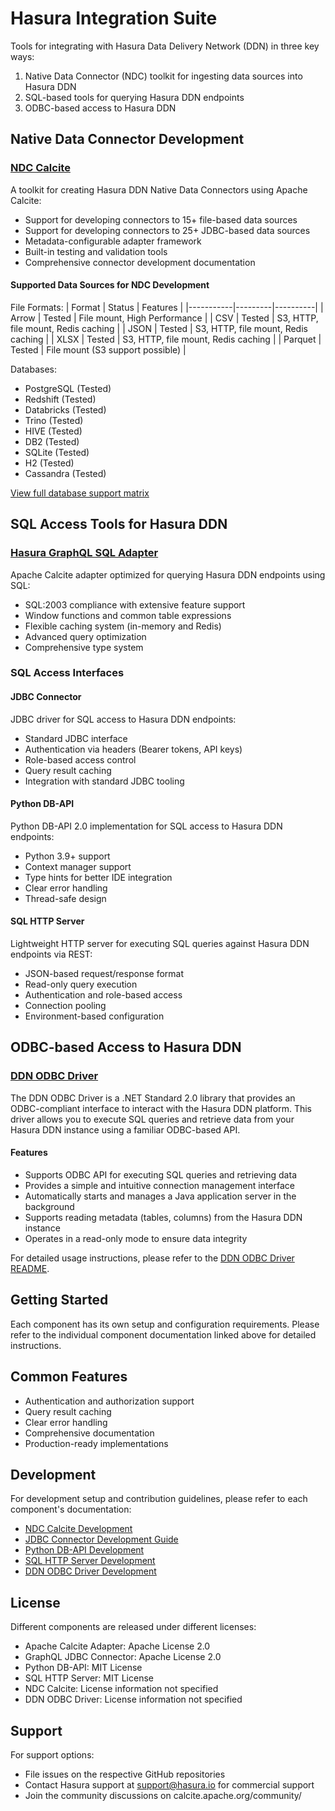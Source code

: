 # Hasura Integration Suite

Tools for integrating with Hasura Data Delivery Network (DDN) in three key ways:
1. Native Data Connector (NDC) toolkit for ingesting data sources into Hasura DDN
2. SQL-based tools for querying Hasura DDN endpoints
3. ODBC-based access to Hasura DDN

## Native Data Connector Development

### [NDC Calcite](ndc-calcite.md)
A toolkit for creating Hasura DDN Native Data Connectors using Apache Calcite:
- Support for developing connectors to 15+ file-based data sources
- Support for developing connectors to 25+ JDBC-based data sources
- Metadata-configurable adapter framework
- Built-in testing and validation tools
- Comprehensive connector development documentation

#### Supported Data Sources for NDC Development

File Formats:
| Format    | Status  | Features |
|-----------|---------|----------|
| Arrow     | Tested  | File mount, High Performance |
| CSV       | Tested  | S3, HTTP, file mount, Redis caching |
| JSON      | Tested  | S3, HTTP, file mount, Redis caching |
| XLSX      | Tested  | S3, HTTP, file mount, Redis caching |
| Parquet   | Tested  | File mount (S3 support possible) |

Databases:
- PostgreSQL (Tested)
- Redshift (Tested)
- Databricks (Tested)
- Trino (Tested)
- HIVE (Tested)
- DB2 (Tested)
- SQLite (Tested)
- H2 (Tested)
- Cassandra (Tested)

[View full database support matrix](ndc-calcite.md#databases)

## SQL Access Tools for Hasura DDN

### [Hasura GraphQL SQL Adapter](calcite-rs-jni/calcite/graphql/README.md)
Apache Calcite adapter optimized for querying Hasura DDN endpoints using SQL:
- SQL:2003 compliance with extensive feature support
- Window functions and common table expressions
- Flexible caching system (in-memory and Redis)
- Advanced query optimization
- Comprehensive type system

### SQL Access Interfaces

#### JDBC Connector
JDBC driver for SQL access to Hasura DDN endpoints:
- Standard JDBC interface
- Authentication via headers (Bearer tokens, API keys)
- Role-based access control
- Query result caching
- Integration with standard JDBC tooling

#### Python DB-API
Python DB-API 2.0 implementation for SQL access to Hasura DDN endpoints:
- Python 3.9+ support
- Context manager support
- Type hints for better IDE integration
- Clear error handling
- Thread-safe design

#### SQL HTTP Server
Lightweight HTTP server for executing SQL queries against Hasura DDN endpoints via REST:
- JSON-based request/response format
- Read-only query execution
- Authentication and role-based access
- Connection pooling
- Environment-based configuration

## ODBC-based Access to Hasura DDN

### [DDN ODBC Driver](calcite-rs-jni/odbc/README.md)
The DDN ODBC Driver is a .NET Standard 2.0 library that provides an ODBC-compliant interface to interact with the Hasura DDN platform. This driver allows you to execute SQL queries and retrieve data from your Hasura DDN instance using a familiar ODBC-based API.

#### Features
- Supports ODBC API for executing SQL queries and retrieving data
- Provides a simple and intuitive connection management interface
- Automatically starts and manages a Java application server in the background
- Supports reading metadata (tables, columns) from the Hasura DDN instance
- Operates in a read-only mode to ensure data integrity

For detailed usage instructions, please refer to the [DDN ODBC Driver README](DDN-ODBC/README.md).

## Getting Started

Each component has its own setup and configuration requirements. Please refer to the individual component documentation linked above for detailed instructions.

## Common Features

- Authentication and authorization support
- Query result caching
- Clear error handling
- Comprehensive documentation
- Production-ready implementations

## Development

For development setup and contribution guidelines, please refer to each component's documentation:
- [NDC Calcite Development](ndc-calcite.md#temporary-instructions---for-getting-started-as-a-developer-with-this-repo)
- [JDBC Connector Development Guide](calcite-rs-jni/jdbc/README.md#building-from-source)
- [Python DB-API Development](calcite-rs-jni/py_graphql_sql/README.md#prerequisites)
- [SQL HTTP Server Development](calcite-rs-jni/sqlengine/README.md#building-and-running)
- [DDN ODBC Driver Development](DDN-ODBC/README.md)

## License

Different components are released under different licenses:
- Apache Calcite Adapter: Apache License 2.0
- GraphQL JDBC Connector: Apache License 2.0
- Python DB-API: MIT License
- SQL HTTP Server: MIT License
- NDC Calcite: License information not specified
- DDN ODBC Driver: License information not specified

## Support

For support options:
- File issues on the respective GitHub repositories
- Contact Hasura support at support@hasura.io for commercial support
- Join the community discussions on calcite.apache.org/community/